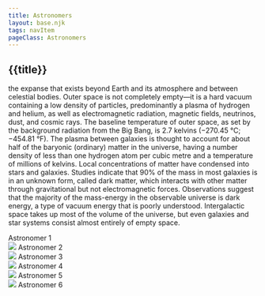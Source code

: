 ```yaml
---
title: Astronomers
layout: base.njk
tags: navItem
pageClass: Astronomers
---
```


## {{title}}

the expanse that exists beyond Earth and its atmosphere and between celestial bodies. Outer space is not completely empty—it is a hard vacuum containing a low density of particles, predominantly a plasma of hydrogen and helium, as well as electromagnetic radiation, magnetic fields, neutrinos, dust, and cosmic rays. The baseline temperature of outer space, as set by the background radiation from the Big Bang, is 2.7 kelvins (−270.45 °C; −454.81 °F). The plasma between galaxies is thought to account for about half of the baryonic (ordinary) matter in the universe, having a number density of less than one hydrogen atom per cubic metre and a temperature of millions of kelvins. Local concentrations of matter have condensed into stars and galaxies. Studies indicate that 90% of the mass in most galaxies is in an unknown form, called dark matter, which interacts with other matter through gravitational but not electromagnetic forces. Observations suggest that the majority of the mass-energy in the observable universe is dark energy, a type of vacuum energy that is poorly understood. Intergalactic space takes up most of the volume of the universe, but even galaxies and star systems consist almost entirely of empty space.

<section class="astrogrid">
<div class="astros">
Astronomer 1
</div>
<div class="astros">
<img src="/images/">
Astronomer 2
</div>
<div class="astros">
<img src="/images/">
Astronomer 3
</div>
</section>
<section class="astrogrid">
<div class="astros">
<img src="/images/">
Astronomer 4
</div>
<div class="astros">
<img src="/images/">
Astronomer 5
</div>
<div class="astros">
<img src="/images/">
Astronomer 6
</div>
</section>

